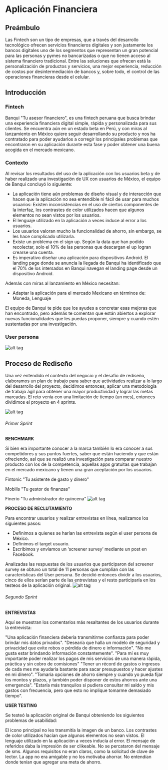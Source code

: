 # Aplicación  Financiera
## Preámbulo
Las Fintech son un tipo de empresas, que a través del desarrollo tecnológico ofrecen servicios financieros digitales y son justamente los bancos digitales uno de los segmentos que representan un gran potencial para las personas y pymes no bancarizadas o que no tienen acceso al sistema financiero tradicional. Entre las soluciones que ofrecen está la personalización de productos y servicios, una mejor experiencia, reducción de costos por desintermediación de bancos y, sobre todo, el control de las operaciones financieras desde el celular.
## Introducción
### Fintech
Banqui "Tu asesor financiero", es una fintech peruana que busca brindar una experiencia financiera digital simple, rápida y personalizada para sus clientes. Se encuentra aún en un estado beta en Perú, y con miras al lanzamiento en México quiere seguir desarrollando su producto y nos ha contratado para poder ayudarlos a corregir los principales problemas que encontraron en su aplicación durante esta fase y poder obtener una buena acogida en el mercado mexicano.
### Contexto
Al revisar los resultados del uso de la aplicación con los usuarios beta y de haber realizado una investigación de UX con usuarios de México, el equipo de Banqui concluyó lo siguiente:
- La aplicación tiene aún problemas de diseño visual y de interacción que hacen que la aplicación no sea entendible ni fácil de usar para muchos usuarios: 
Existen inconsistencias en el uso de ciertos componentes de la interfaz, los contrastes de color utilizados hacen que algunos elementos no sean vistos por los usuarios.
- El lenguaje utilizado en la aplicación a veces induce al error a los usuarios.
- Los usuarios valoran mucho la funcionalidad de ahorro, sin embargo, se les hace complicado utilizarla.
- Existe un problema en el sign up. Según la data que han podido recolectar, solo el 10% de las personas que descargan el up logran crearse una cuenta.
- Es imperativo diseñar una aplicación para dispositivos Android. El landing page donde se anuncia la llegada de Banqui ha identificado que el 70% de los intersados en Banqui navegan el landing page desde un dispositivo Android.

Además con miras al lanzamiento en México necesitan:

- Adaptar la aplicación para el mercado Mexicano en términos de: Moneda, Lenguaje

El equipo de Banqui te pide que los ayudes a concretar esas mejoras que han encontrado, pero además te comentan que están abiertos a explorar nuevas funcionalidades que les puedas proponer, siempre y cuando estén sustentadas por una investigación.
### User persona
![alt tag](https://github.com/Lemi-Torres/UX-Design-Projects/blob/master/ghUserPersona.png)
## Proceso de Rediseño
Una vez entendido el contexto del negocio y el desafío de rediseño, elaboramos un plan de trabajo para saber que actividades realizar a lo largo del desarrollo del proyecto, decidimos entonces, aplicar una metodología de trabajo ágil para obtener una mayor productividad y lograr las metas marcadas. El reto venía con una limitación de tiempo (un mes), entonces dividimos el proyecto en 4 sprints.

![alt tag](https://github.com/Lemi-Torres/UX-Design-Projects/blob/master/Sprints.png)
###### Primer Sprint
**BENCHMARK**

Si bien era importante conocer a la marca también lo era conocer a sus competidores y sus puntos fuertes, saber que están haciendo y que están ofreciendo, así que se realizó una investigación para comparar nuestro producto con los de la competencia, aquellas apps gratuitas que trabajan en el mercado mexicano y tienen una gran aceptación por los usuarios.

Fintonic "Tu asistente de gasto y dinero"

Mobills "Tu gestor de finanzas"

Finerio "Tu administrador de quincena"
![alt tag](https://github.com/Lemi-Torres/UX-Design-Projects/blob/master/Benchmark.png)

**PROCESO DE RECLUTAMIENTO**

Para encontrar usuarios y realizar entrevistas en línea, realizamos los siguientes pasos:

- Definimos a quienes se harían las entrevista según el user persona de México.
- Definimos el target usuario.
- Escribimos y envíamos un ‘screener survey’ mediante un post en Facebook.

Analizadas las respuestas de los usuarios que participaron del screener survey se obtuvo un total de 11 personas que cumplían con las características del User persona. Se decidió entonces dividir a los usuarios, cinco de ellos serían parte de las entrevistas y el resto participaría en los testeos de la aplicación original.
![alt tag](https://github.com/Lemi-Torres/UX-Design-Projects/blob/master/scr.png)

###### Segundo Sprint
**ENTREVISTAS**

Aquí se muestran los comentarios más resaltantes de los usuarios durante la entrevista:

"Una aplicación financiera debería transmitirme confianza para poder brindar mis datos privados".
"Desearía que halla un modelo de seguridad y privacidad que evite robos o pérdida de dinero e información".
"No me gusta estar brindando información constantemente".
"Para mí es muy importante poder realizar los pagos de mis servicios de una manera rápida, práctica y sin cobro de comisiones"
"Tener un récord de gastos o ingresos de cada mes me ayudaría bastante para sacar presupuestos y hacer ajustes en mi dinero".
"Tomaría opciones de ahorro siempre y cuando yo pueda fijar los montos y plazos, y también poder disponer de estos ahorros ante una emergencia".
"Estaría más tranquilos si pudiera consultar mi saldo y mis gastos con frecuencia, pero que esto no implique tomarme demasiado tiempo".

**USER TESTING**

Se testeó la aplicación original de Banqui obteniendo los siguientes problemas de usabilidad:

El icono principal no les transmitía la imagen de un banco.
Los contrastes de color utilizados hacían que algunos elementos no sean vistos.
El lenguaje utilizado en la aplicación a veces inducía al error.
El mensaje de referidos daba la impresión de ser clikeable.
No se percataron del mensaje de sms.
Algunos requisitos no eran claros, como la solicitud de clave de lector.
La app no era amigable y no los motivaba ahorrar.
No entendían donde tenían que agregar una meta de ahorro.



